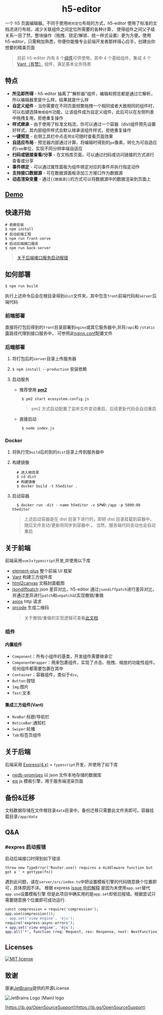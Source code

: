<div align="center">

# h5-editor

</div>

一个 h5 页面编辑器。不同于使用`绝对定位`布局的方式，h5-editor 使用了标准的文档流进行布局，减少关联组件之间定位所需要的各种计算，
使得组件之间父子级关系一目了然，整块操作（拖拽、锁定/解锁、统一样式设置）更为方便。使用 h5-editor，只需稍加熟悉，你便你能像专业前端开发者那样得心应手，创建出你想要的精美页面

> 目前 h5-editor 内有 8 个[组件](#组件)可供使用，其中 4 个基础组件，集成 4 个[Vant（有赞）](https://youzan.github.io/vant/#/zh-CN) 组件，满足基本业务场景

## 特点

- **所见即所得** - h5-editor 抽离了"解析器"组件，编辑和预览都是通过它解析，所以编辑器里是什么样，结果就是什么样
- **自定义组件** - 当你需要在不同页面频繁拖拽一个相同或者大致相同的组件时，可以右键选择`做成组件`功能，让该组件成为自定义组件，此后可以在左侧列表中拖拽复用，拒绝重复操作
- **样式继承** - 由于使用了标准文档流，你可以通过一个容器（div)组件预先设置好样式，其内部组件样式会默认继承该组件样式，拒绝重复操作
- **一键预览** - 右侧工具栏中点击`预览`可随时查看页面效果
- **自适应布局** - 预览器内部通过计算，将编辑时得到的`px`像素，转化为可自适应的`rem`单位，实现不同分辨率端自适应
- **扫码或链接查看/分享** - 在文档库页面，可以通过扫码或访问链接的方式进行查看或分享
- **事件绑定** - 可以通过属性面板为组件绑定对应的事件并执行指定动作
- **支持接口数据源** - 可在数据源面板添加三方接口作为数据源
- **动态渲染变量** - 通过`{{数据源}}`的方式可以将数据源中的数据渲染到页面上


## [Demo](http://h5editor.mgso.site)

## 快速开始

```shell
# 依赖安装
$ npm install
# 启动前端工程
$ npm run front-serve
# 启动后端接口服务
$ npm run back-server
```

> [关于后端接口服务启动报错](#expres启动报错)

## 如何部署

```shell
$ npm run build
```

执行上述命令后会在根目录得到`dist`文件夹，其中包含`front`前端代码和`server`后端代码

### 前端部署

直接将打包后得到的`front`目录部署到`nginx`或其它服务器中,并将`/api`和 `/static`露路径代理到接口服务中，
可参照此[nginx.conf](docker/nginx.conf)配置文件

### 后端部署

1. 将打包后的`server`目录上传服务器

2. `$ npm install --production` 安装依赖

3. 启动服务

   - 推荐使用 **[pm2](https://github.com/Unitech/pm2)**

     ```shell
      $ pm2 start ecosystem.config.js
     ```

     > pm2 方式启动配置了监听文件变动重启，后续更新代码会自动重启

   - 直接启动

     ```shell
      $ node index.js
     ```

### Docker

1. 将执行完`build`后的到的`dist`目录上传到服务器中
2. 构建镜像

   ```shell
     # 进入根目录
     $ cd dist
     # 构建镜像
     $ docker build -t h5editor .
   ```

3. 启动容器

   ```shell
     $ docker run -dit --name h5editor -v $PWD:/app -p 5000:80 h5editor
   ```

   > 上述启动容器是在 dist 目录下进行的，即把 dist 目录挂载到容器中，随后文件变动/更新将同步到容器中
   > 。 当然，服务端代码变动也会自动重启

## 关于前端

前端采用`vue3`+`typescript`开发,并使用以下库

- [element-plus](https://github.com/element-plus/element-plus) 整个前端 UI 框架
- [Vant](https://github.com/vant-ui/vant) 构建三方组件库
- [html2canvas](https://github.com/niklasvh/html2canvas) 文稿封面截图
- [jsondiffpatch](https://github.com/benjamine/jsondiffpatch) json 差异对比，h5-editor 通过`jsondiffpatch`进行差异对比，并通过差异进行`patch`和`unpatch`以实现撤销/重做
- [axios](https://github.com/axios/axios) http 请求
- [qrcode](https://github.com/soldair/node-qrcode) 生成二维码
  > 关于撤销/重做的实现逻辑可查看[此文档](docs/diffpatch/README.md)

### 组件

#### 内置组件

- `Component`：所有小组件的基类，开发组件需要继承它
- `ComponentWrapper`：用来包裹组件，实现了点击、拖拽、缩放的功能性组件。任何组件都需要包裹在其中
- `Container`：容器组件，类似于`div`。
- `Button`:按钮
- `Img`:图片
- `Text`:文本

#### 集成三方组件(Vant)

- `NvaBar`:标题/导航栏
- `NoticeBar`:通知栏
- `Swiper`:轮播
- `Tab`:标签页组件

## 关于后端

后端采用 [Express(4.x)](https://expressjs.com/) + `typescript`开发，并使用了如下库

- [nedb-promises](https://github.com/bajankristof/nedb-promises) 以 json 文件本地存储的数据库
- [ejs](https://github.com/mde/ejs) js 模板引擎，用于服务端渲染页面

## 备份&迁移

文档数据存储在文件根目录`data`目录中。备份迁移只需要此文件夹即可。容器挂载目录`/app/data`

## Q&A

### #expres 启动报错

启动后端接口时得到如下错误

`throw new TypeError('Router.use() requires a middleware function but got a ' + gettype(fn))`

遇到此问题，请在`server/src/index.ts`中把设置模板引擎的代码随意换个位置即可，具体原因不详。
根据 express [issue 中的解释](https://github.com/expressjs/express/issues/4930) 是因为未使用`app.set`替代`app.use`设置模板引擎
但是此项目中确实用的是`app.set`却依旧报错。根据尝试只需要随意换个位置即可成功运行.

```diff
const compression = require('compression');
app.use(compression());
- app.set('view engine', 'ejs');
require('express-async-errors');
+ app.set('view engine', 'ejs');
app.all('*', function (req: Request, res: Response, next: NextFunction) {
```

## Licenses

[![MIT license](https://img.shields.io/badge/License-MIT-blue.svg)](https://lbesson.mit-license.org/)

## 致谢
感谢[JetBrains](https://www.jetbrains.com)提供的开源License

![JetBrains Logo (Main) logo](https://resources.jetbrains.com/storage/products/company/brand/logos/jb_beam.svg)

[https://jb.gg/OpenSourceSupport](https://jb.gg/OpenSourceSupport)
